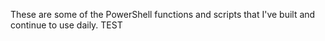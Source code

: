 These are some of the PowerShell functions and scripts that I've built and continue to use daily.
TEST
